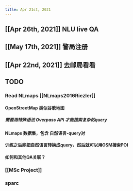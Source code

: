 ```yaml
---
title: Apr 21st, 2021
---
```


## [[Apr 26th, 2021]] NLU live QA
## [[May 17th, 2021]] 警局注册
## [[Apr 22nd, 2021]] 去邮局看看
## TODO
### Read NLmaps [[NLmaps2016Riezler]]
#### OpenStreetMap 类似谷歌地图
##### 需要用特殊语法 Overpass API 才能搜索复杂的query
#### NLmaps 数据集，包含 自然语言-query对
#### 训练之后能把自然语言转换成query，然后就可以用OSM搜索POI
#### 如何和其他QA关联？
### [[MSc Project]]
### sparc
###
